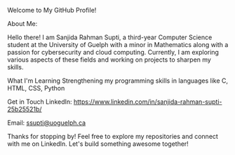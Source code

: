 Welcome to My GitHub Profile!

About Me:

Hello there! I am Sanjida Rahman Supti, a third-year Computer Science student at the University of Guelph with a minor in Mathematics along with a passion for cybersecurity and cloud computing. Currently, I am exploring various aspects of these fields and working on projects to sharpen my skills.

What I'm Learning
Strengthening my programming skills in languages like C, HTML, CSS, Python

Get in Touch
LinkedIn: https://www.linkedin.com/in/sanjida-rahman-supti-25b25521b/

Email: ssupti@uoguelph.ca

Thanks for stopping by! Feel free to explore my repositories and connect with me on LinkedIn. Let's build something awesome together!
